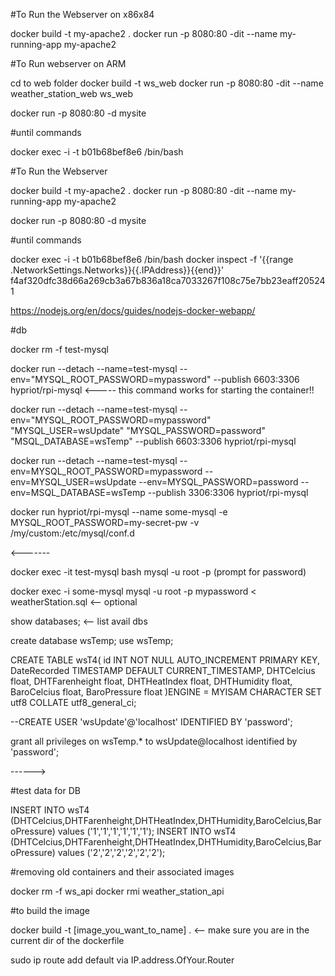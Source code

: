 #To Run the Webserver on x86x84

docker build -t my-apache2 .
docker run -p 8080:80 -dit --name my-running-app my-apache2



#To Run webserver on ARM

cd to web folder
docker build -t ws_web
docker run -p 8080:80 -dit --name weather_station_web ws_web


docker run -p 8080:80 -d mysite

#until commands

docker exec -i -t b01b68bef8e6 /bin/bash




#To Run the Webserver

docker build -t my-apache2 .
docker run -p 8080:80 -dit --name my-running-app my-apache2


docker run -p 8080:80 -d mysite

#until commands

docker exec -i -t b01b68bef8e6 /bin/bash
docker inspect -f '{{range .NetworkSettings.Networks}}{{.IPAddress}}{{end}}' f4af320dfc38d66a269cb3a67b836a18ca7033267f108c75e7bb23eaff205241

https://nodejs.org/en/docs/guides/nodejs-docker-webapp/



#db 

docker rm -f test-mysql

docker run --detach --name=test-mysql --env="MYSQL_ROOT_PASSWORD=mypassword" --publish 6603:3306 hypriot/rpi-mysql     <----- this command works for starting the container!!

docker run --detach --name=test-mysql --env="MYSQL_ROOT_PASSWORD=mypassword" "MYSQL_USER=wsUpdate" "MYSQL_PASSWORD=password" "MSQL_DATABASE=wsTemp" --publish 6603:3306 hypriot/rpi-mysql


docker run --detach --name=test-mysql --env=MYSQL_ROOT_PASSWORD=mypassword --env=MYSQL_USER=wsUpdate --env=MYSQL_PASSWORD=password --env=MSQL_DATABASE=wsTemp --publish 3306:3306 hypriot/rpi-mysql

docker run hypriot/rpi-mysql --name some-mysql  -e MYSQL_ROOT_PASSWORD=my-secret-pw  -v /my/custom:/etc/mysql/conf.d

<-------

docker exec -it test-mysql bash
mysql -u root -p  (prompt for password)

docker exec -i some-mysql mysql -u root -p mypassword < weatherStation.sql <-- optional


show databases; <-- list avail dbs

create database wsTemp;
use wsTemp;

CREATE TABLE wsT4(
    id INT NOT NULL AUTO_INCREMENT PRIMARY KEY,
    DateRecorded TIMESTAMP DEFAULT CURRENT_TIMESTAMP,
    DHTCelcius float,
    DHTFarenheight float,
    DHTHeatIndex float,
    DHTHumidity float,
    BaroCelcius float,
    BaroPressure float
   )ENGINE = MYISAM CHARACTER SET utf8 COLLATE utf8_general_ci;    


--CREATE USER 'wsUpdate'@'localhost' IDENTIFIED BY 'password';

grant all privileges on wsTemp.* to wsUpdate@localhost identified by 'password';

  ------>


#test data for DB
  
INSERT INTO wsT4 (DHTCelcius,DHTFarenheight,DHTHeatIndex,DHTHumidity,BaroCelcius,BaroPressure) values ('1','1','1','1','1','1');
INSERT INTO wsT4 (DHTCelcius,DHTFarenheight,DHTHeatIndex,DHTHumidity,BaroCelcius,BaroPressure) values ('2','2','2','2','2','2');



#removing old containers and their associated images

docker rm -f ws_api
docker rmi weather_station_api

#to build the image

docker build -t [image_you_want_to_name] .   <-- make sure you are in the current dir of the dockerfile



sudo ip route add default via IP.address.OfYour.Router